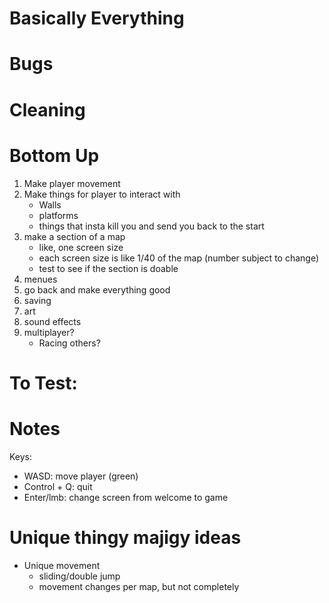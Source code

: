 # Basically Everything

# Bugs


# Cleaning


# Bottom Up

1) Make player movement
2) Make things for player to interact with
	- Walls
	- platforms
	- things that insta kill you and send you back to the start
3) make a section of a map
	- like, one screen size
	- each screen size is like 1/40 of the map (number subject to change)
	- test to see if the section is doable
4) menues
5) go back and make everything good
6) saving
7) art
8) sound effects
9) multiplayer?
	- Racing others?


# To Test:


# Notes
Keys:
- WASD: move player (green)
- Control + Q: quit
- Enter/lmb: change screen from welcome to game

# Unique thingy majigy ideas
- Unique movement
	- sliding/double jump
	- movement changes per map, but not completely
